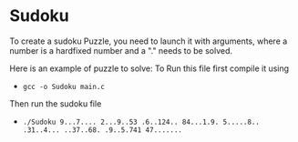 # Sudoku

To create a sudoku Puzzle, you need to launch it with arguments, where a number is a hardfixed number and a "." needs to be solved.

Here is an example of puzzle to solve:
To Run this file first compile it using 
- `gcc -o Sudoku main.c`

Then run the sudoku file
- `./Sudoku 9...7.... 2...9..53 .6..124.. 84...1.9. 5.....8.. .31..4... ..37..68. .9..5.741 47.......`